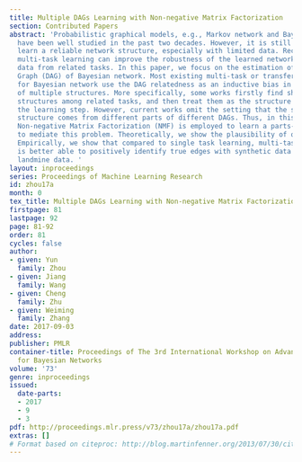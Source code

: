 ```yaml
---
title: Multiple DAGs Learning with Non-negative Matrix Factorization
section: Contributed Papers
abstract: 'Probabilistic graphical models, e.g., Markov network and Bayesian network
  have been well studied in the past two decades. However, it is still difficult to
  learn a reliable network structure, especially with limited data. Recent works found
  multi-task learning can improve the robustness of the learned networks by leveraging
  data from related tasks. In this paper, we focus on the estimation of Direct Acyclic
  Graph (DAG) of Bayesian network. Most existing multi-task or transfer learning algorithms
  for Bayesian network use the DAG relatedness as an inductive bias in the optimization
  of multiple structures. More specifically, some works firstly find shared hidden
  structures among related tasks, and then treat them as the structure penalties in
  the learning step. However, current works omit the setting that the shared hidden
  structure comes from different parts of different DAGs. Thus, in this paper, the
  Non-negative Matrix Factorization (NMF) is employed to learn a parts-based representation
  to mediate this problem. Theoretically, we show the plausibility of our approach.
  Empirically, we show that compared to single task learning, multi-task learning
  is better able to positively identify true edges with synthetic data and real-world
  landmine data. '
layout: inproceedings
series: Proceedings of Machine Learning Research
id: zhou17a
month: 0
tex_title: Multiple DAGs Learning with Non-negative Matrix Factorization
firstpage: 81
lastpage: 92
page: 81-92
order: 81
cycles: false
author:
- given: Yun
  family: Zhou
- given: Jiang
  family: Wang
- given: Cheng
  family: Zhu
- given: Weiming
  family: Zhang
date: 2017-09-03
address: 
publisher: PMLR
container-title: Proceedings of The 3rd International Workshop on Advanced Methodologies
  for Bayesian Networks
volume: '73'
genre: inproceedings
issued:
  date-parts:
  - 2017
  - 9
  - 3
pdf: http://proceedings.mlr.press/v73/zhou17a/zhou17a.pdf
extras: []
# Format based on citeproc: http://blog.martinfenner.org/2013/07/30/citeproc-yaml-for-bibliographies/
---
```

